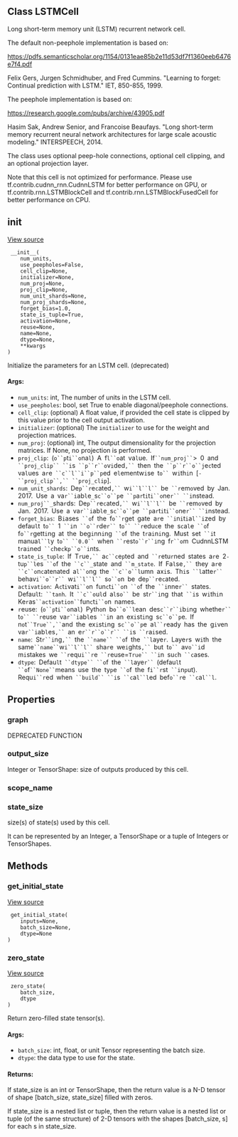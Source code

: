 ## Class LSTMCell

Long short-term memory unit (LSTM) recurrent network cell.

The default non-peephole implementation is based on:

https://pdfs.semanticscholar.org/1154/0131eae85b2e11d53df7f1360eeb6476e7f4.pdf

Felix Gers, Jurgen Schmidhuber, and Fred Cummins. "Learning to forget: Continual prediction with LSTM." IET, 850-855, 1999.

The peephole implementation is based on:

https://research.google.com/pubs/archive/43905.pdf

Hasim Sak, Andrew Senior, and Francoise Beaufays. "Long short-term memory recurrent neural network architectures for large scale acoustic modeling." INTERSPEECH, 2014.

The class uses optional peep-hole connections, optional cell clipping, and an optional projection layer.

Note that this cell is not optimized for performance. Please use tf.contrib.cudnn_rnn.CudnnLSTM for better performance on GPU, or tf.contrib.rnn.LSTMBlockCell and tf.contrib.rnn.LSTMBlockFusedCell for better performance on CPU.
## __init__
[View source](https://github.com/tensorflow/tensorflow/blob/r2.0/tensorflow/python/ops/rnn_cell_impl.py#L831-L933)


```
 __init__(
    num_units,
    use_peepholes=False,
    cell_clip=None,
    initializer=None,
    num_proj=None,
    proj_clip=None,
    num_unit_shards=None,
    num_proj_shards=None,
    forget_bias=1.0,
    state_is_tuple=True,
    activation=None,
    reuse=None,
    name=None,
    dtype=None,
    **kwargs
)
```

Initialize the parameters for an LSTM cell. (deprecated)
#### Args:
- `num_units`: int, The number of units in the LSTM cell.
- `use_peepholes`: bool, set True to enable diagonal/peephole connections.
- `cell_clip`: (optional) A float value, if provided the cell state is clipped by this value prior to the cell output activation.
- `initializer`: (optional) The `initializer` to use for the weight and projection matrices.
- `num_proj`: (optional) int, The output dimensionality for the projection matrices. If None, no projection is performed.
- `proj_clip`:` `(`o``p`t`i``o`na`l`)` `A` `f`l``o`at` `va`l`ue.` `If` ``num_proj`` `>` `0` `and` ``proj_clip`` ``i`s` ``p``r``o`v`i`ded`,`` `then` `the` ``p``r``o``j`e`c`ted` `va`l`ues` `a`r`e` ``c``l``i``p``p`ed` `e`l`ementw`i`se` `t`o`` `w`i`th`i`n` `[`-``proj_clip``,`` ``proj_clip`].
- `num_unit_shards`:` `De`p``r`e`c`ated`,`` `w`i``l``l`` `be` ``r`em`o`ved` `by` `Jan.` `2017.` `Use` `a` `va`r``i`ab`l`e`_`s`c``o``p`e` ``p`a`r`t`i`t`i``o`ne`r`` ``i`nstead.
- `num_proj``_`sha`r`ds:` `De`p``r`e`c`ated`,`` `w`i``l``l`` `be` ``r`em`o`ved` `by` `Jan.` `2017.` `Use` `a` `va`r``i`ab`l`e`_`s`c``o``p`e` ``p`a`r`t`i`t`i``o`ne`r`` ``i`nstead.
- `forget_bias`:` `B`i`ases` ``o`f` `the` `f`o``r`get` `gate` `a`r`e` ``i`n`i`t`i`a`l``i`zed` `by` `defau`l`t` `t`o`` `1` ``i`n` ``o``r`de`r`` `t`o`` ``r`edu`c`e` `the` `s`c`a`l`e` ``o`f` `f`o``r`gett`i`ng` `at` `the` `beg`i`nn`i`ng` ``o`f` `the` `t`r`a`i`n`i`ng.` `Must` `set` ``i`t` `manua`l``l`y` `t`o`` ``0.0`` `when` ``r`est`o``r``i`ng` `f`r``o`m` `CudnnLSTM` `t`r`a`i`ned` ``c`he`c`k`p``o``i`nts.
- `state_is_tuple`:` `If` `T`r`ue`,`` `a`c``c`e`p`ted` `and` ``r`etu`r`ned` `states` `a`r`e` `2`-`tu`p``l`es` ``o`f` `the` ``c``_`state` `and` ``m_state`.` `If` `Fa`l`se`,`` `they` `a`r`e` ``c``o`n`c`atenated` `a`l``o`ng` `the` ``c``o``l`umn` `ax`i`s.` `Th`i`s` ``l`atte`r`` `behav`i``o``r`` `w`i``l``l`` `s`o``o`n` `be` `de`p``r`e`c`ated.
- `activation`:` `A`c`t`i`vat`i``o`n` `fun`c`t`i``o`n` ``o`f` `the` ``i`nne`r`` `states.` `Defau`l`t:` ``tanh`.` `It` ``c``o`u`l`d` `a`l`s`o`` `be` `st`r``i`ng` `that` ``i`s` `w`i`th`i`n` `Ke`r`as` ``activation`` `fun`c`t`i``o`n` `names.
- `r`euse:` `(`o``p`t`i``o`na`l`)` `Pyth`o`n` `b`o``o``l`ean` `des`c``r``i`b`i`ng` `whethe`r`` `t`o`` ``r`euse` `va`r``i`ab`l`es` ``i`n` `an` `ex`i`st`i`ng` `s`c``o``p`e.` `If` `n`o`t` ``True``,`` `and` `the` `ex`i`st`i`ng` `s`c``o``p`e` `a`l``r`eady` `has` `the` `g`i`ven` `va`r``i`ab`l`es`,`` `an` `e`r``r``o``r`` ``i`s` ``r`a`i`sed.
- `name`:` `St`r``i`ng`,`` `the` ``name`` ``o`f` `the` ``l`aye`r`.` `Laye`r`s` `w`i`th` `the` `same` ``name`` `w`i``l``l`` `sha`r`e` `we`i`ghts`,`` `but` `t`o`` `av`o``i`d` `m`i`stakes` `we` ``r`equ`i``r`e` ``r`euse=`True`` ``i`n` `su`c`h` ``c`ases.
- `dtype`:` `Defau`l`t` ``dtype`` ``o`f` `the` ``l`aye`r`` `(defau`l`t` ``o`f` ``None`` `means` `use` `the` `ty`p`e` ``o`f` `the` `f`i``r`st` ``i`n`p`ut).` `Requ`i``r`ed` `when` ``build`` ``i`s` ``c`a`l``l`ed` `bef`o``r`e` ``c`a`l``l`.
## Properties
### graph

DEPRECATED FUNCTION
### output_size

Integer or TensorShape: size of outputs produced by this cell.
### scope_name
### state_size

size(s) of state(s) used by this cell.

It can be represented by an Integer, a TensorShape or a tuple of Integers or TensorShapes.
## Methods
### get_initial_state
[View source](https://github.com/tensorflow/tensorflow/blob/r2.0/tensorflow/python/ops/rnn_cell_impl.py#L281-L309)


```
 get_initial_state(
    inputs=None,
    batch_size=None,
    dtype=None
)
```
### zero_state
[View source](https://github.com/tensorflow/tensorflow/blob/r2.0/tensorflow/python/ops/rnn_cell_impl.py#L311-L340)


```
 zero_state(
    batch_size,
    dtype
)
```

Return zero-filled state tensor(s).
#### Args:
- `batch_size`: int, float, or unit Tensor representing the batch size.
- `dtype`: the data type to use for the state.
#### Returns:

If state_size is an int or TensorShape, then the return value is a N-D tensor of shape [batch_size, state_size] filled with zeros.

If state_size is a nested list or tuple, then the return value is a nested list or tuple (of the same structure) of 2-D tensors with the shapes [batch_size, s] for each s in state_size.
